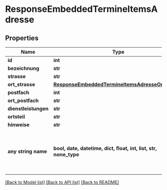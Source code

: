 # ResponseEmbeddedTermineItemsAdresse


## Properties
Name | Type | Description | Notes
------------ | ------------- | ------------- | -------------
**id** | **int** |  | [optional] 
**bezeichnung** | **str** |  | [optional] 
**strasse** | **str** |  | [optional] 
**ort_strasse** | [**ResponseEmbeddedTermineItemsAdresseOrtStrasse**](ResponseEmbeddedTermineItemsAdresseOrtStrasse.md) |  | [optional] 
**postfach** | **int** |  | [optional] 
**ort_postfach** | **str** |  | [optional] 
**dienstleistungen** | **str** |  | [optional] 
**ortsteil** | **str** |  | [optional] 
**hinweise** | **str** |  | [optional] 
**any string name** | **bool, date, datetime, dict, float, int, list, str, none_type** | any string name can be used but the value must be the correct type | [optional]

[[Back to Model list]](../README.md#documentation-for-models) [[Back to API list]](../README.md#documentation-for-api-endpoints) [[Back to README]](../README.md)


